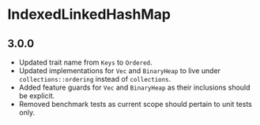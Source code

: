 # IndexedLinkedHashMap

## 3.0.0

- Updated trait name from `Keys` to `Ordered`.
- Updated implementations for `Vec` and `BinaryHeap` to live under `collections::ordering` instead of `collections`.
- Added feature guards for `Vec` and `BinaryHeap` as their inclusions should be explicit.
- Removed benchmark tests as current scope should pertain to unit tests only.
